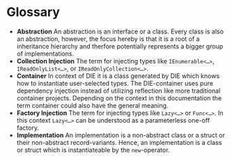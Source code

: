 # Glossary

- **Abstraction** An abstraction is an interface or a class. Every class is also an abstraction, however, the focus hereby is that it is a root of a inheritance hierarchy and therfore potentially represents a bigger group of implementations.
- **Collection Injection** The term for injecting types like `IEnumerable<…>`, `IReadOnlyList<…>`, or `IReadOnlyCollection<…>`.
- **Container** In context of DIE it is a class generated by DIE which knows how to instantiate user-selected types. The DIE-container uses pure dependency injection instead of utilizing reflection like more traditional container projects. Depending on the context in this documentation the term container could also have the general meaning.
- **Factory Injection** The term for injecting types like `Lazy<…>` or `Func<…>`. In this context `Lazy<…>` can be understood as a parameterless one-off factory. 
- **Implementation** An implementation is a non-abstract class or a struct or their non-abstract record-variants. Hence, an implementation is a class or struct which is instantiateable by the `new`-operator.